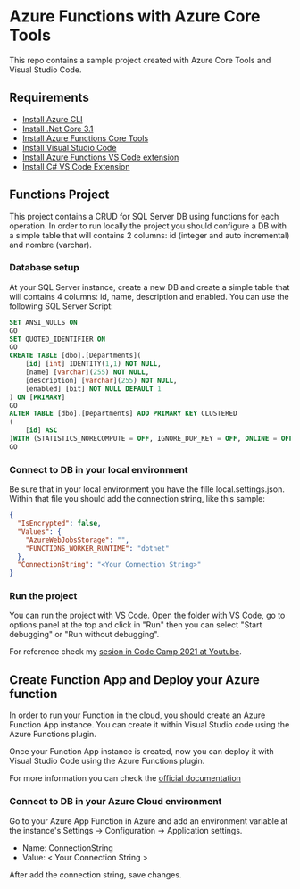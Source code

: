 # Azure Functions with Azure Core Tools

This repo contains a sample project created with Azure Core Tools and Visual Studio Code.

## Requirements

- [Install Azure CLI](https://docs.microsoft.com/en-us/cli/azure/install-azure-cli)
- [Install .Net Core 3.1](https://dotnet.microsoft.com/learn/dotnet/hello-world-tutorial/install)
- [Install Azure Functions Core Tools](https://docs.microsoft.com/en-us/azure/azure-functions/functions-run-local)
- [Install Visual Studio Code](https://code.visualstudio.com/)
- [Install Azure Functions VS Code extension](https://marketplace.visualstudio.com/items?itemName=ms-azuretools.vscode-azurefunctions)
- [Install C# VS Code Extension](https://marketplace.visualstudio.com/items?itemName=ms-dotnettools.csharp)

## Functions Project

This project contains a CRUD for SQL Server DB using functions for each operation. In order to run locally the project you should configure a DB with a simple table that will contains 2 columns: id (integer and auto incremental) and nombre (varchar).

### Database setup

At your SQL Server instance, create a new DB and create a simple table that will contains 4 columns: id, name, description and enabled. You can use the following SQL Server Script:

```SQL
SET ANSI_NULLS ON
GO
SET QUOTED_IDENTIFIER ON
GO
CREATE TABLE [dbo].[Departments](
    [id] [int] IDENTITY(1,1) NOT NULL,
    [name] [varchar](255) NOT NULL,
    [description] [varchar](255) NOT NULL,
    [enabled] [bit] NOT NULL DEFAULT 1
) ON [PRIMARY]
GO
ALTER TABLE [dbo].[Departments] ADD PRIMARY KEY CLUSTERED 
(
    [id] ASC
)WITH (STATISTICS_NORECOMPUTE = OFF, IGNORE_DUP_KEY = OFF, ONLINE = OFF, OPTIMIZE_FOR_SEQUENTIAL_KEY = OFF) ON [PRIMARY]
GO
```

### Connect to DB in your local environment

Be sure that in your local environment you have the fille local.settings.json. Within that file you should add the connection string, like this sample:

```json
{
  "IsEncrypted": false,
  "Values": {
    "AzureWebJobsStorage": "",
    "FUNCTIONS_WORKER_RUNTIME": "dotnet"
  },
  "ConnectionString": "<Your Connection String>"
}
```

### Run the project

You can run the project with VS Code. Open the folder with VS Code, go to options panel at the top and click in "Run" then you can select "Start debugging" or "Run without debugging".

For reference check my [sesion in Code Camp 2021 at Youtube](https://youtu.be/vtAKCn82_F0).

## Create Function App and Deploy your Azure function

In order to run your Function in the cloud, you should create an Azure Function App instance. You can create it within Visual Studio code using the Azure Functions plugin.

Once your Function App instance is created, now you can deploy it with Visual Studio Code using the Azure Functions plugin.

For more information you can check the [official documentation](https://docs.microsoft.com/en-us/azure/azure-functions/functions-develop-vs-code?tabs=csharp)

### Connect to DB in your Azure Cloud environment

Go to your Azure App Function in Azure and add an environment variable at the instance's Settings -> Configuration -> Application settings.

- Name: ConnectionString
- Value: < Your Connection String >

After add the connection string, save changes.

